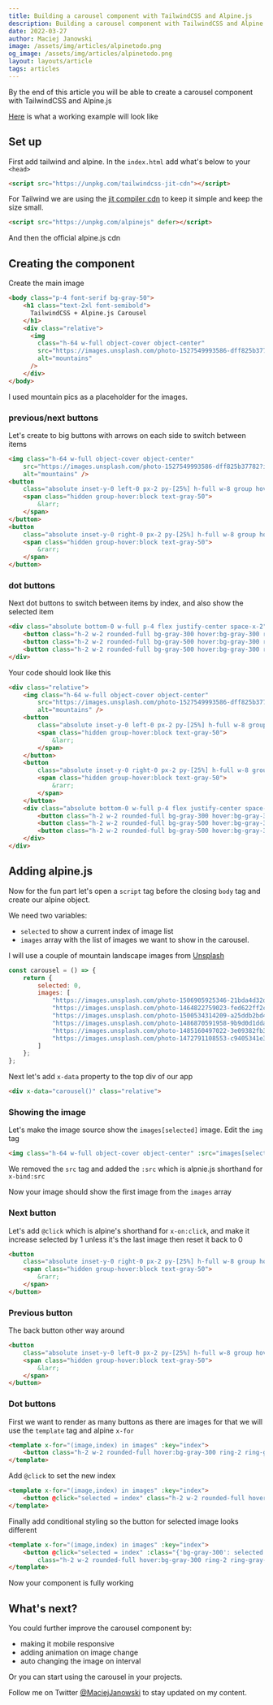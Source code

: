 ```yaml
---
title: Building a carousel component with TailwindCSS and Alpine.js
description: Building a carousel component with TailwindCSS and Alpine.js
date: 2022-03-27
author: Maciej Janowski
image: /assets/img/articles/alpinetodo.png
og_image: /assets/img/articles/alpinetodo.png
layout: layouts/article
tags: articles
---
```

By the end of this article you will be able to create a carousel component with TailwindCSS and Alpine.js 

[Here](https://codesandbox.io/s/suspicious-proskuriakova-ibrvzc) is what a working example will look like

## Set up

First add tailwind and alpine.
In the `index.html` add what's below to your `<head>` 

```html
<script src="https://unpkg.com/tailwindcss-jit-cdn"></script>
```

For Tailwind we are using the [jit compiler cdn](https://beyondco.de/blog/tailwind-jit-compiler-via-cdn) to keep it simple and keep the size small.

```html
<script src="https://unpkg.com/alpinejs" defer></script>
```

And then the official alpine.js cdn

## Creating the component

Create the main image

```html
<body class="p-4 font-serif bg-gray-50">
    <h1 class="text-2xl font-semibold">
      TailwindCSS + Alpine.js Carousel
    </h1>
    <div class="relative">
      <img
        class="h-64 w-full object-cover object-center"
        src="https://images.unsplash.com/photo-1527549993586-dff825b37782?ixlib=rb-1.2.1&ixid=MnwxMjA3fDB8MHxwaG90by1wYWdlfHx8fGVufDB8fHx8&auto=format&fit=crop&w=2070&q=80"
        alt="mountains"
      />
    </div>
</body>
```

I used mountain pics as a placeholder for the images.

### previous/next buttons

Let's create to big buttons with arrows on each side to switch between items

```html
<img class="h-64 w-full object-cover object-center"
    src="https://images.unsplash.com/photo-1527549993586-dff825b37782?ixlib=rb-1.2.1&ixid=MnwxMjA3fDB8MHxwaG90by1wYWdlfHx8fGVufDB8fHx8&auto=format&fit=crop&w=2070&q=80"
    alt="mountains" />
<button
    class="absolute inset-y-0 left-0 px-2 py-[25%] h-full w-8 group hover:bg-gray-500 hover:bg-opacity-75 cursor-pointer">
    <span class="hidden group-hover:block text-gray-50">
        &larr;
    </span>
</button>
<button
    class="absolute inset-y-0 right-0 px-2 py-[25%] h-full w-8 group hover:bg-gray-500 hover:bg-opacity-75 cursor-pointer">
    <span class="hidden group-hover:block text-gray-50">
        &rarr;
    </span>
</button>
```

### dot buttons

Next dot buttons to switch between items by index, and also show the selected item

```html
<div class="absolute bottom-0 w-full p-4 flex justify-center space-x-2">
    <button class="h-2 w-2 rounded-full bg-gray-300 hover:bg-gray-300 ring-2 ring-gray-300"></button>
    <button class="h-2 w-2 rounded-full bg-gray-500 hover:bg-gray-300 ring-2 ring-gray-300"></button>
    <button class="h-2 w-2 rounded-full bg-gray-500 hover:bg-gray-300 ring-2 ring-gray-300"></button>
</div>
```

Your code should look like this

```html
<div class="relative">
    <img class="h-64 w-full object-cover object-center"
        src="https://images.unsplash.com/photo-1527549993586-dff825b37782?ixlib=rb-1.2.1&ixid=MnwxMjA3fDB8MHxwaG90by1wYWdlfHx8fGVufDB8fHx8&auto=format&fit=crop&w=2070&q=80"
        alt="mountains" />
    <button
        class="absolute inset-y-0 left-0 px-2 py-[25%] h-full w-8 group hover:bg-gray-500 hover:bg-opacity-75 cursor-pointer">
        <span class="hidden group-hover:block text-gray-50">
            &larr;
        </span>
    </button>
    <button
        class="absolute inset-y-0 right-0 px-2 py-[25%] h-full w-8 group hover:bg-gray-500 hover:bg-opacity-75 cursor-pointer">
        <span class="hidden group-hover:block text-gray-50">
            &rarr;
        </span>
    </button>
    <div class="absolute bottom-0 w-full p-4 flex justify-center space-x-2">
        <button class="h-2 w-2 rounded-full bg-gray-300 hover:bg-gray-300 ring-2 ring-gray-300"></button>
        <button class="h-2 w-2 rounded-full bg-gray-500 hover:bg-gray-300 ring-2 ring-gray-300"></button>
        <button class="h-2 w-2 rounded-full bg-gray-500 hover:bg-gray-300 ring-2 ring-gray-300"></button>
    </div>
</div>
```	
## Adding alpine.js

Now for the fun part let's open a `script` tag before the closing `body` tag and create our alpine object. 

We need two variables:
-  `selected` to show a current index of image list
-  `images` array with the list of images we want to show in the carousel.

I will use a couple of mountain landscape images from [Unsplash](https://unsplash.com/s/photos/mountain-landscapes)

```js
const carousel = () => {
    return {
        selected: 0,
        images: [
            "https://images.unsplash.com/photo-1506905925346-21bda4d32df4?ixlib=rb-1.2.1&ixid=MnwxMjA3fDB8MHxwaG90by1wYWdlfHx8fGVufDB8fHx8&auto=format&fit=crop&w=2070&q=80",
            "https://images.unsplash.com/photo-1464822759023-fed622ff2c3b?ixlib=rb-1.2.1&ixid=MnwxMjA3fDB8MHxwaG90by1wYWdlfHx8fGVufDB8fHx8&auto=format&fit=crop&w=2070&q=80",
            "https://images.unsplash.com/photo-1500534314209-a25ddb2bd429?ixlib=rb-1.2.1&ixid=MnwxMjA3fDB8MHxwaG90by1wYWdlfHx8fGVufDB8fHx8&auto=format&fit=crop&w=987&q=80",
            "https://images.unsplash.com/photo-1486870591958-9b9d0d1dda99?ixlib=rb-1.2.1&ixid=MnwxMjA3fDB8MHxwaG90by1wYWdlfHx8fGVufDB8fHx8&auto=format&fit=crop&w=2070&q=80",
            "https://images.unsplash.com/photo-1485160497022-3e09382fb310?ixlib=rb-1.2.1&ixid=MnwxMjA3fDB8MHxwaG90by1wYWdlfHx8fGVufDB8fHx8&auto=format&fit=crop&w=2070&q=80",
            "https://images.unsplash.com/photo-1472791108553-c9405341e398?ixlib=rb-1.2.1&ixid=MnwxMjA3fDB8MHxwaG90by1wYWdlfHx8fGVufDB8fHx8&auto=format&fit=crop&w=2137&q=80"
        ]
    };
};
```

Next let's add `x-data` property to the top div of our app

```html
<div x-data="carousel()" class="relative">
```

### Showing the image

Let's make the image source show the `images[selected]` image.
Edit the `img` tag

```html
<img class="h-64 w-full object-cover object-center" :src="images[selected]" alt="mountains" />
```
 
We removed the `src` tag and added the `:src` which is alpnie.js shorthand for `x-bind:src`

Now your image should show the first image from the `images` array

### Next button

Let's add `@click` which is alpine's shorthand for `x-on:click`, and make it increase selected by 1 unless it's the last image then reset it back to 0

```html
<button
    class="absolute inset-y-0 right-0 px-2 py-[25%] h-full w-8 group hover:bg-gray-500 hover:bg-opacity-75 cursor-pointer">
    <span class="hidden group-hover:block text-gray-50">
        &rarr;
    </span>
</button>
```

### Previous button

The back button other way around

```html
<button
    class="absolute inset-y-0 left-0 px-2 py-[25%] h-full w-8 group hover:bg-gray-500 hover:bg-opacity-75 cursor-pointer">
    <span class="hidden group-hover:block text-gray-50">
        &larr;
    </span>
</button>
```

### Dot buttons

First we want to render as many buttons as there are images for that we will use the `template` tag and alpine `x-for`

```html
<template x-for="(image,index) in images" :key="index">
    <button class="h-2 w-2 rounded-full hover:bg-gray-300 ring-2 ring-gray-300"></button>
</template>
```

Add `@click` to set the new index

```html
<template x-for="(image,index) in images" :key="index">
    <button @click="selected = index" class="h-2 w-2 rounded-full hover:bg-gray-300 ring-2 ring-gray-300"></button>
</template>
```

Finally add conditional styling so the button for selected image looks different

```html
<template x-for="(image,index) in images" :key="index">
    <button @click="selected = index" :class="{'bg-gray-300': selected == index, 'bg-gray-500': selected != index}"
        class="h-2 w-2 rounded-full hover:bg-gray-300 ring-2 ring-gray-300"></button>
</template>
```

Now your component is fully working

## What's next?

You could further improve the carousel component by:
- making it mobile responsive
- adding animation on image change 
- auto changing the image on interval

Or you can start using the carousel in your projects.

Follow me on Twitter [@MaciejJanowski](http://twitter.com/MaciejJanowski) to stay updated on my content.
